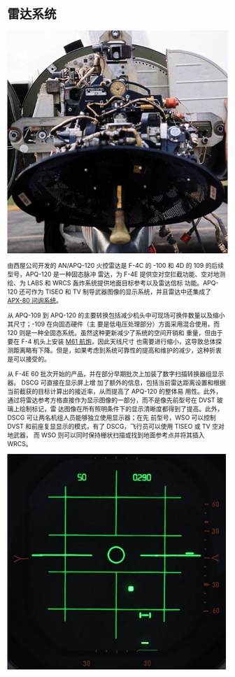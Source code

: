 # 雷达系统

![Radar Dish](../../img/radar_dish_nose.jpg)

由西屋公司开发的 AN/APQ-120 火控雷达是 F-4C 的 -100 和 4D 的 109 的后续型号，APQ-120 是一种固态脉冲
雷达，为 F-4E 提供空对空拦截功能、空对地测绘、为 LABS 和 WRCS 轰炸系统提供地面目标参考以及雷达信标
功能。APQ-120 还可作为 TISEO 和 TV 制导武器图像的显示系统，并且雷达中还集成了
[APX-80 问询系统](../identification_systems.md#问询系统)。

从 APQ-109 到 APQ-120 的主要转换包括减少机头中可现场可换件数量以及缩小其尺寸；-109 在向固态硬件（主
要是低电压处理部分）方面采用混合使用，而 120 则是一种全固态系统。虽然这种更新减少了系统的空间开销和
重量，但由于要在 F-4 机头上安装 [M61 航炮](../../stores/guns.md#内置-m61a1-火神航炮)，因此天线尺寸
也需要进行缩小，这导致总体探测距离略有下降。但是，如果考虑到系统可靠性的提高和维护的减少，这种折衷
是可以接受的。

从 F-4E 60 批次开始的产品，并在部分早期批次上加装了数字扫描转换器组显示器。 DSCG 可直接在显示屏上增
加了额外的信息，包括当前雷达距离设置和根据当前截获的目标计算出的接近率，从而提高了 APQ-120 的整体易
用性。此外，通过将雷达参考方格直接作为显示图像的一部分，而不是像先前型号在 DVST 玻璃上绘制标记，雷
达图像在所有照明条件下的显示清晰度都得到了提高。此外，DSCG 可让两名机组人员能够独立使用显示器；在先
前型号，WSO 可以控制 DVST 和前座复显显示的模式，有了 DSCG，飞行员可以使用 TISEO 或 TV 空对地武器，
而 WSO 则可以同时保持栅状扫描或找到地面参考点并将其插入 WRCS。

![radar_screen](../../img/radar_screen.jpg)
